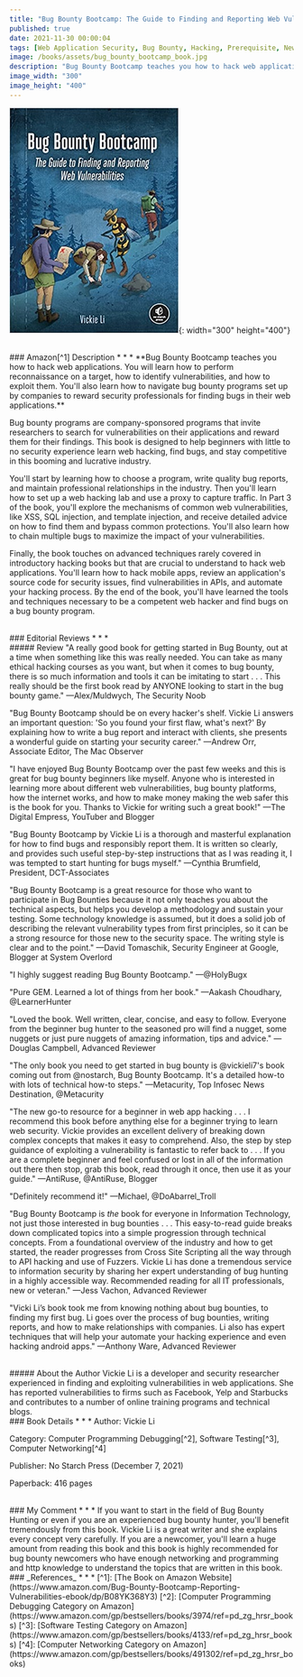 ```yaml
---
title: "Bug Bounty Bootcamp: The Guide to Finding and Reporting Web Vulnerabilities"
published: true
date: 2021-11-30 00:00:04
tags: [Web Application Security, Bug Bounty, Hacking, Prerequisite, Newcomers, Top Book, Top Hacking Book, HTTP, HTTP Headers, Security Headers]
image: /books/assets/bug_bounty_bootcamp_book.jpg
description: "Bug Bounty Bootcamp teaches you how to hack web applications. You will learn how to perform reconnaissance on a target, how to identify vulnerabilities, and how to exploit them. You'll also learn how to navigate bug bounty programs set up by companies to reward security professionals for finding bugs in their web applications."
image_width: "300"
image_height: "400"
---
```


![](/books/assets/bug_bounty_bootcamp_book.jpg){: width="300" height="400"}

<br>
### Amazon[^1] Description
* * *
**Bug Bounty Bootcamp teaches you how to hack web applications. You will learn how to perform reconnaissance on a target, how to identify vulnerabilities, and how to exploit them. You'll also learn how to navigate bug bounty programs set up by companies to reward security professionals for finding bugs in their web applications.**

Bug bounty programs are company-sponsored programs that invite researchers to search for vulnerabilities on their applications and reward them for their findings. This book is designed to help beginners with little to no security experience learn web hacking, find bugs, and stay competitive in this booming and lucrative industry.

You'll start by learning how to choose a program, write quality bug reports, and maintain professional relationships in the industry. Then you'll learn how to set up a web hacking lab and use a proxy to capture traffic. In Part 3 of the book, you'll explore the mechanisms of common web vulnerabilities, like XSS, SQL injection, and template injection, and receive detailed advice on how to find them and bypass common protections. You'll also learn how to chain multiple bugs to maximize the impact of your vulnerabilities.

Finally, the book touches on advanced techniques rarely covered in introductory hacking books but that are crucial to understand to hack web applications. You'll learn how to hack mobile apps, review an application's source code for security issues, find vulnerabilities in APIs, and automate your hacking process. By the end of the book, you'll have learned the tools and techniques necessary to be a competent web hacker and find bugs on a bug bounty program.

<br>
### Editorial Reviews
* * *
<br>
##### Review
"A really good book for getting started in Bug Bounty, out at a time when something like this was really needed. You can take as many ethical hacking courses as you want, but when it comes to bug bounty, there is so much information and tools it can be imitating to start . . . This really should be the first book read by ANYONE looking to start in the bug bounty game."
—Alex/Muldwych, The Security Noob

"Bug Bounty Bootcamp should be on every hacker's shelf. Vickie Li answers an important question: 'So you found your first flaw, what's next?' By explaining how to write a bug report and interact with clients, she presents a wonderful guide on starting your security career."
—Andrew Orr, Associate Editor, The Mac Observer

"I have enjoyed Bug Bounty Bootcamp over the past few weeks and this is great for bug bounty beginners like myself. Anyone who is interested in learning more about different web vulnerabilities, bug bounty platforms, how the internet works, and how to make money making the web safer this is the book for you. Thanks to Vickie for writing such a great book!"
—The Digital Empress, YouTuber and Blogger

"Bug Bounty Bootcamp by Vickie Li is a thorough and masterful explanation for how to find bugs and responsibly report them. It is written so clearly, and provides such useful step-by-step instructions that as I was reading it, I was tempted to start hunting for bugs myself."
—Cynthia Brumfield, President, DCT-Associates

"Bug Bounty Bootcamp is a great resource for those who want to participate in Bug Bounties because it not only teaches you about the technical aspects, but helps you develop a methodology and sustain your testing. Some technology knowledge is assumed, but it does a solid job of describing the relevant vulnerability types from first principles, so it can be a strong resource for those new to the security space. The writing style is clear and to the point."
—David Tomaschik, Security Engineer at Google, Blogger at System Overlord

"I highly suggest reading Bug Bounty Bootcamp."
—@HolyBugx

"Pure GEM. Learned a lot of things from her book."
—Aakash Choudhary, @LearnerHunter

"Loved the book. Well written, clear, concise, and easy to follow. Everyone from the beginner bug hunter to the seasoned pro will find a nugget, some nuggets or just pure nuggets of amazing information, tips and advice."
—Douglas Campbell, Advanced Reviewer

"The only book you need to get started in bug bounty is @vickieli7's book coming out from @nostarch, Bug Bounty Bootcamp. It's a detailed how-to with lots of technical how-to steps."
—Metacurity, Top Infosec News Destination, @Metacurity

"The new go-to resource for a beginner in web app hacking . . . I recommend this book before anything else for a beginner trying to learn web security. Vickie provides an excellent delivery of breaking down complex concepts that makes it easy to comprehend. Also, the step by step guidance of exploiting a vulnerability is fantastic to refer back to . . . If you are a complete beginner and feel confused or lost in all of the information out there then stop, grab this book, read through it once, then use it as your guide."
—AntiRuse, @AntiRuse, Blogger

"Definitely recommend it!"
—Michael, @DoAbarrel_Troll

"Bug Bounty Bootcamp is *the* book for everyone in Information Technology, not just those interested in bug bounties . . . This easy-to-read guide breaks down complicated topics into a simple progression through technical concepts. From a foundational overview of the industry and how to get started, the reader progresses from Cross Site Scripting all the way through to API hacking and use of Fuzzers. Vickie Li has done a tremendous service to information security by sharing her expert understanding of bug hunting in a highly accessible way. Recommended reading for all IT professionals, new or veteran."
—Jess Vachon, Advanced Reviewer

"Vicki Li’s book took me from knowing nothing about bug bounties, to finding my first bug. Li goes over the process of bug bounties, writing reports, and how to make relationships with companies. Li also has expert techniques that will help your automate your hacking experience and even hacking android apps."
—Anthony Ware, Advanced Reviewer

<br>
##### About the Author
Vickie Li is a developer and security researcher experienced in finding and exploiting vulnerabilities in web applications. She has reported vulnerabilities to firms such as Facebook, Yelp and Starbucks and contributes to a number of online training programs and technical blogs.

<br>
### Book Details
* * *
Author: Vickie Li

Category: Computer Programming Debugging[^2], Software Testing[^3], Computer Networking[^4]

Publisher: No Starch Press (December 7, 2021)

Paperback: 416 pages

<br>
### My Comment
* * *
If you want to start in the field of Bug Bounty Hunting or even if you are an experienced bug bounty hunter, you'll benefit tremendously from this book. Vickie Li is a great writer and she explains every concept very carefully. If you are a newcomer, you'll learn a huge amount from reading this book and this book is highly recommended for bug bounty newcomers who have enough networking and programming and http knowledge to understand the topics that are written in this book.

<br>
### _References_
* * *
[^1]: [The Book on Amazon Website](https://www.amazon.com/Bug-Bounty-Bootcamp-Reporting-Vulnerabilities-ebook/dp/B08YK368Y3)
[^2]: [Computer Programming Debugging Category on Amazon](https://www.amazon.com/gp/bestsellers/books/3974/ref=pd_zg_hrsr_books)
[^3]: [Software Testing Category on Amazon](https://www.amazon.com/gp/bestsellers/books/4133/ref=pd_zg_hrsr_books)
[^4]: [Computer Networking Category on Amazon](https://www.amazon.com/gp/bestsellers/books/491302/ref=pd_zg_hrsr_books)
